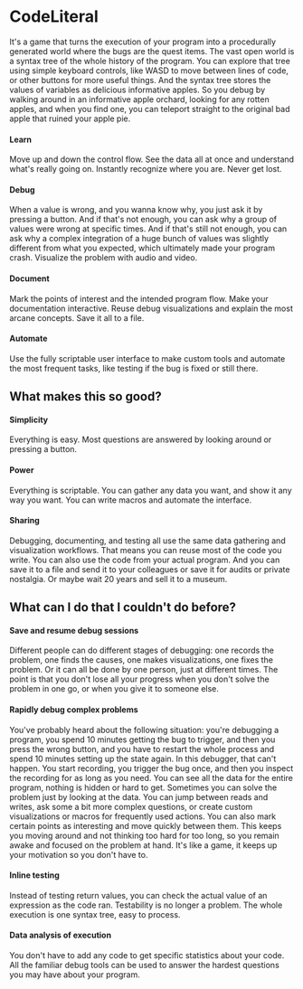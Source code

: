 # CodeLiteral

It's a game that turns the execution of your program into a procedurally generated world where the bugs are the quest items. The vast open world is a syntax tree of the whole history of the program. You can explore that tree using simple keyboard controls, like WASD to move between lines of code, or other buttons for more useful things. And the syntax tree stores the values of variables as delicious informative apples. So you debug by walking around in an informative apple orchard, looking for any rotten apples, and when you find one, you can teleport straight to the original bad apple that ruined your apple pie.

#### Learn

Move up and down the control flow. See the data all at once and understand what's really going on. Instantly recognize where you are. Never get lost.

#### Debug

When a value is wrong, and you wanna know why, you just ask it by pressing a button. And if that's not enough, you can ask why a group of values were wrong at specific times. And if that's still not enough, you can ask why a complex integration of a huge bunch of values was slightly different from what you expected, which ultimately made your program crash. Visualize the problem with audio and video.

#### Document

Mark the points of interest and the intended program flow. Make your documentation interactive. Reuse debug visualizations and explain the most arcane concepts. Save it all to a file.

#### Automate

Use the fully scriptable user interface to make custom tools and automate the most frequent tasks, like testing if the bug is fixed or still there.


## What makes this so good?

#### Simplicity

Everything is easy. Most questions are answered by looking around or pressing a button.

#### Power

Everything is scriptable. You can gather any data you want, and show it any way you want. You can write macros and automate the interface.

#### Sharing

Debugging, documenting, and testing all use the same data gathering and visualization workflows. That means you can reuse most of the code you write. You can also use the code from your actual program. And you can save it to a file and send it to your colleagues or save it for audits or private nostalgia. Or maybe wait 20 years and sell it to a museum.


## What can I do that I couldn't do before?

#### Save and resume debug sessions

Different people can do different stages of debugging: one records the problem, one finds the causes, one makes visualizations, one fixes the problem. Or it can all be done by one person, just at different times. The point is that you don't lose all your progress when you don't solve the problem in one go, or when you give it to someone else.

#### Rapidly debug complex problems

You've probably heard about the following situation: you're debugging a program, you spend 10 minutes getting the bug to trigger, and then you press the wrong button, and you have to restart the whole process and spend 10 minutes setting up the state again. In this debugger, that can't happen. You start recording, you trigger the bug once, and then you inspect the recording for as long as you need. You can see all the data for the entire program, nothing is hidden or hard to get. Sometimes you can solve the problem just by looking at the data. You can jump between reads and writes, ask some a bit more complex questions, or create custom visualizations or macros for frequently used actions. You can also mark certain points as interesting and move quickly between them. This keeps you moving around and not thinking too hard for too long, so you remain awake and focused on the problem at hand. It's like a game, it keeps up your motivation so you don't have to.

#### Inline testing

Instead of testing return values, you can check the actual value of an expression as the code ran. Testability is no longer a problem. The whole execution is one syntax tree, easy to process.

#### Data analysis of execution

You don't have to add any code to get specific statistics about your code. All the familiar debug tools can be used to answer the hardest questions you may have about your program.
